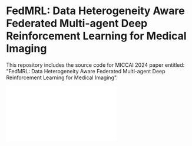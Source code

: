 # FedMRL: Data Heterogeneity Aware Federated Multi-agent Deep Reinforcement Learning for Medical Imaging
This repository includes the source code for MICCAI 2024 paper entitled: "FedMRL: Data Heterogeneity Aware Federated Multi-agent Deep Reinforcement Learning for Medical Imaging".


![Architecture](Architecture.pdf)

